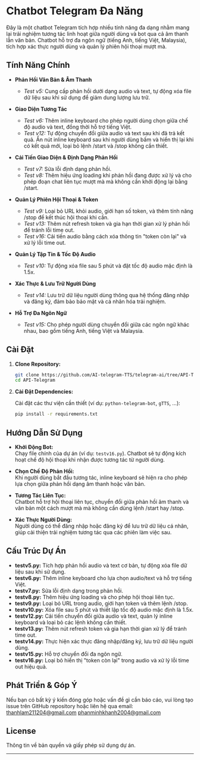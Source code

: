 # Chatbot Telegram Đa Năng

Đây là một chatbot Telegram tích hợp nhiều tính năng đa dạng nhằm mang lại trải nghiệm tương tác linh hoạt giữa người dùng và bot qua cả âm thanh lẫn văn bản. Chatbot hỗ trợ đa ngôn ngữ (tiếng Anh, tiếng Việt, Malaysia), tích hợp xác thực người dùng và quản lý phiên hội thoại mượt mà.

## Tính Năng Chính

- **Phản Hồi Văn Bản & Âm Thanh**  
  - *Test v5:* Cung cấp phản hồi dưới dạng audio và text, tự động xóa file dữ liệu sau khi sử dụng để giảm dung lượng lưu trữ.

- **Giao Diện Tương Tác**  
  - *Test v6:* Thêm inline keyboard cho phép người dùng chọn giữa chế độ audio và text, đồng thời hỗ trợ tiếng Việt.
  - *Test v12:* Tự động chuyển đổi giữa audio và text sau khi đã trả kết quả. Ẩn nút inline keyboard sau khi người dùng bấm và hiển thị lại khi có kết quả mới, loại bỏ lệnh /start và /stop không cần thiết.

- **Cải Tiến Giao Diện & Định Dạng Phản Hồi**  
  - *Test v7:* Sửa lỗi định dạng phản hồi.
  - *Test v8:* Thêm hiệu ứng loading khi phản hồi đang được xử lý và cho phép đoạn chat liên tục mượt mà mà không cần khởi động lại bằng /start.

- **Quản Lý Phiên Hội Thoại & Token**  
  - *Test v9:* Loại bỏ URL khỏi audio, giới hạn số token, và thêm tính năng /stop để kết thúc hội thoại khi cần.
  - *Test v13:* Thêm nút refresh token và gia hạn thời gian xử lý phản hồi để tránh lỗi time out.
  - *Test v16:* Cải tiến audio bằng cách xóa thông tin "token còn lại" và xử lý lỗi time out.

- **Quản Lý Tập Tin & Tốc Độ Audio**  
  - *Test v10:* Tự động xóa file sau 5 phút và đặt tốc độ audio mặc định là 1.5x.

- **Xác Thực & Lưu Trữ Người Dùng**  
  - *Test v14:* Lưu trữ dữ liệu người dùng thông qua hệ thống đăng nhập và đăng ký, đảm bảo bảo mật và cá nhân hóa trải nghiệm.

- **Hỗ Trợ Đa Ngôn Ngữ**  
  - *Test v15:* Cho phép người dùng chuyển đổi giữa các ngôn ngữ khác nhau, bao gồm tiếng Anh, tiếng Việt và Malaysia.

## Cài Đặt

1. **Clone Repository:**

   ```bash
   git clone https://github.com/AI-telegram-TTS/telegram-ai/tree/API-Telegram
   cd API-Telegram
   ```

2. **Cài Đặt Dependencies:**

   Cài đặt các thư viện cần thiết (ví dụ: `python-telegram-bot`, `gTTS`, ...):

   ```bash
   pip install -r requirements.txt
   ```

## Hướng Dẫn Sử Dụng

- **Khởi Động Bot:**  
  Chạy file chính của dự án (ví dụ: `testv16.py`). Chatbot sẽ tự động kích hoạt chế độ hội thoại khi nhận được tương tác từ người dùng.

- **Chọn Chế Độ Phản Hồi:**  
  Khi người dùng bắt đầu tương tác, inline keyboard sẽ hiện ra cho phép lựa chọn giữa phản hồi dạng âm thanh hoặc văn bản.

- **Tương Tác Liên Tục:**  
  Chatbot hỗ trợ hội thoại liên tục, chuyển đổi giữa phản hồi âm thanh và văn bản một cách mượt mà mà không cần dùng lệnh /start hay /stop.

- **Xác Thực Người Dùng:**  
  Người dùng có thể đăng nhập hoặc đăng ký để lưu trữ dữ liệu cá nhân, giúp cải thiện trải nghiệm tương tác qua các phiên làm việc sau.

## Cấu Trúc Dự Án

- **testv5.py:** Tích hợp phản hồi audio và text cơ bản, tự động xóa file dữ liệu sau khi sử dụng.
- **testv6.py:** Thêm inline keyboard cho lựa chọn audio/text và hỗ trợ tiếng Việt.
- **testv7.py:** Sửa lỗi định dạng trong phản hồi.
- **testv8.py:** Thêm hiệu ứng loading và cho phép hội thoại liên tục.
- **testv9.py:** Loại bỏ URL trong audio, giới hạn token và thêm lệnh /stop.
- **testv10.py:** Xóa file sau 5 phút và thiết lập tốc độ audio mặc định là 1.5x.
- **testv12.py:** Cải tiến chuyển đổi giữa audio và text, quản lý inline keyboard và loại bỏ các lệnh không cần thiết.
- **testv13.py:** Thêm nút refresh token và gia hạn thời gian xử lý để tránh time out.
- **testv14.py:** Thực hiện xác thực đăng nhập/đăng ký, lưu trữ dữ liệu người dùng.
- **testv15.py:** Hỗ trợ chuyển đổi đa ngôn ngữ.
- **testv16.py:** Loại bỏ hiển thị "token còn lại" trong audio và xử lý lỗi time out hiệu quả.

## Phát Triển & Góp Ý

Nếu bạn có bất kỳ ý kiến đóng góp hoặc vấn đề gì cần báo cáo, vui lòng tạo issue trên GitHub repository hoặc liên hệ qua email: [thanhlam211204@gmail.com](mailto:thanhlam211204@gmail.com)
[phanminhkhanh2004@gmail.com](mailto:phanminhkhanh2004@gmail.com)

## License

Thông tin về bản quyền và giấy phép sử dụng dự án.

---